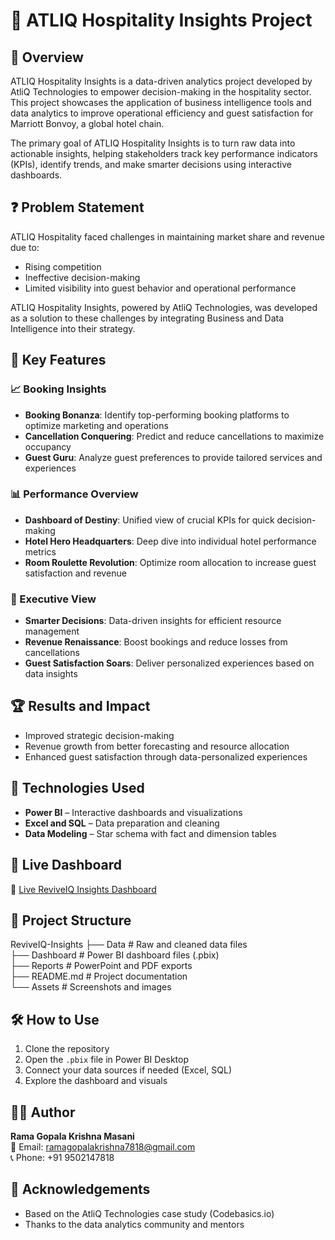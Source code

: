 # 🏨 ATLIQ Hospitality Insights Project

## 🧭 Overview
ATLIQ Hospitality Insights is a data-driven analytics project developed by AtliQ Technologies to empower decision-making in the hospitality sector. This project showcases the application of business intelligence tools and data analytics to improve operational efficiency and guest satisfaction for Marriott Bonvoy, a global hotel chain.

The primary goal of ATLIQ Hospitality Insights is to turn raw data into actionable insights, helping stakeholders track key performance indicators (KPIs), identify trends, and make smarter decisions using interactive dashboards.

## ❓ Problem Statement
ATLIQ Hospitality faced challenges in maintaining market share and revenue due to:
- Rising competition
- Ineffective decision-making
- Limited visibility into guest behavior and operational performance

ATLIQ Hospitality Insights, powered by AtliQ Technologies, was developed as a solution to these challenges by integrating Business and Data Intelligence into their strategy.

## 🚀 Key Features

### 📈 Booking Insights
- **Booking Bonanza**: Identify top-performing booking platforms to optimize marketing and operations  
- **Cancellation Conquering**: Predict and reduce cancellations to maximize occupancy  
- **Guest Guru**: Analyze guest preferences to provide tailored services and experiences

### 📊 Performance Overview
- **Dashboard of Destiny**: Unified view of crucial KPIs for quick decision-making  
- **Hotel Hero Headquarters**: Deep dive into individual hotel performance metrics  
- **Room Roulette Revolution**: Optimize room allocation to increase guest satisfaction and revenue

### 🎯 Executive View
- **Smarter Decisions**: Data-driven insights for efficient resource management  
- **Revenue Renaissance**: Boost bookings and reduce losses from cancellations  
- **Guest Satisfaction Soars**: Deliver personalized experiences based on data insights

## 🏆 Results and Impact
- Improved strategic decision-making  
- Revenue growth from better forecasting and resource allocation  
- Enhanced guest satisfaction through data-personalized experiences

## 🧰 Technologies Used
- **Power BI** – Interactive dashboards and visualizations  
- **Excel and SQL** – Data preparation and cleaning  
- **Data Modeling** – Star schema with fact and dimension tables  

## 📡 Live Dashboard
🔗 [Live ReviveIQ Insights Dashboard](https://app.powerbi.com/view?r=eyJrIjoiNDVjYzUyODQtMTExZS00YjYyLTgzZTAtZjQ2OTlkYWU0YTJkIiwidCI6ImM2ZTU0OWIzLTVmNDUtNDAzMi1hYWU5LWQ0MjQ0ZGM1YjJjNCJ9)

## 📂 Project Structure
ReviveIQ-Insights
├── Data # Raw and cleaned data files\
├── Dashboard # Power BI dashboard files (.pbix)\
├── Reports # PowerPoint and PDF exports\
├── README.md # Project documentation\
└── Assets # Screenshots and images



## 🛠 How to Use
1. Clone the repository  
2. Open the `.pbix` file in Power BI Desktop  
3. Connect your data sources if needed (Excel, SQL)  
4. Explore the dashboard and visuals  

## 👨‍💻 Author
**Rama Gopala Krishna Masani**  
📧 Email: ramagopalakrishna7818@gmail.com  
📞 Phone: +91 9502147818

## 🙏 Acknowledgements
- Based on the AtliQ Technologies case study (Codebasics.io)  
- Thanks to the data analytics community and mentors  
